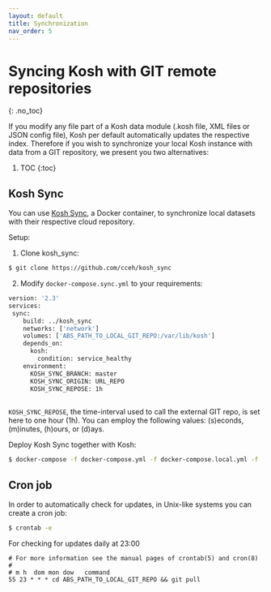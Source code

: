```yaml
---
layout: default
title: Synchronization
nav_order: 5
---
```

# Syncing Kosh with GIT remote repositories

{: .no_toc}

If you modify any file part of a Kosh data module (.kosh file, XML files or JSON config file), Kosh per default automatically updates the respective index.
Therefore if you wish to synchronize your local Kosh instance with data from a GIT repository, we present you two alternatives:

1. TOC
{:toc}

## Kosh Sync

You can use <a href="https://www.github.com/cceh/kosh_sync">Kosh Sync</a>, a Docker container, to synchronize local datasets with their
respective cloud repository.

Setup:

1. Clone kosh_sync:

```bash
$ git clone https://github.com/cceh/kosh_sync
```

2. Modify `docker-compose.sync.yml` to your requirements:

```dockerfile
version: '2.3'
services:
 sync:
    build: ../kosh_sync
    networks: ['network']
    volumes: ['ABS_PATH_TO_LOCAL_GIT_REPO:/var/lib/kosh']
    depends_on:
      kosh:
        condition: service_healthy
    environment:
      KOSH_SYNC_BRANCH: master
      KOSH_SYNC_ORIGIN: URL_REPO
      KOSH_SYNC_REPOSE: 1h
      
 ```

`KOSH_SYNC_REPOSE`, the time-interval used to call the external GIT repo, is set here to one hour (1h). You can employ the following values: (s)econds, (m)inutes, (h)ours, or (d)ays.

Deploy Kosh Sync together with Kosh:

 ```bash
$ docker-compose -f docker-compose.yml -f docker-compose.local.yml -f [PATH_TO_KOSH_SYNC]/docker-compose.sync.yml up -d
 ```

## Cron job

In order to automatically check for updates, in Unix-like systems you can create a cron job:

 ```bash
$ crontab -e
 ```

For checking for updates daily at 23:00

```
# For more information see the manual pages of crontab(5) and cron(8)
#
# m h  dom mon dow   command
55 23 * * * cd ABS_PATH_TO_LOCAL_GIT_REPO && git pull
```
